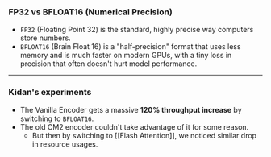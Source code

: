 ### FP32 vs BFLOAT16 (Numerical Precision)

- `FP32` (Floating Point 32) is the standard, highly precise way computers store numbers.
- `BFLOAT16` (Brain Float 16) is a "half-precision" format that uses less memory and is much faster on modern GPUs, with a tiny loss in precision that often doesn't hurt model performance.

---

### Kidan's experiments
- The Vanilla Encoder gets a massive **120% throughput increase** by switching to `BFLOAT16`.
- The old CM2 encoder couldn't take advantage of it for some reason.
	- But then by switching to [[Flash Attention]], we noticed similar drop in resource usages.